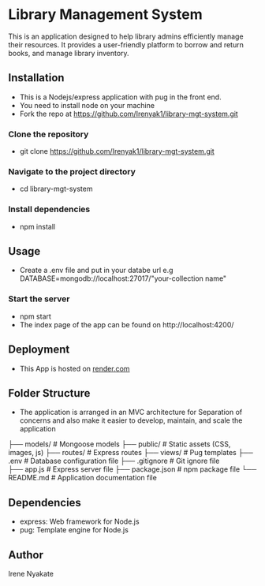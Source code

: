 # Library Management System

This is an application designed to help library admins efficiently manage their resources. It
provides a user-friendly platform to borrow and return books, and manage library inventory.

## Installation
* This is a Nodejs/express application with pug in the front end.
* You need to install node on your machine
* Fork the repo at https://github.com/Irenyak1/library-mgt-system.git

### Clone the repository
* git clone https://github.com/Irenyak1/library-mgt-system.git

### Navigate to the project directory
* cd library-mgt-system

### Install dependencies
* npm install

## Usage
* Create a .env file and put in your databe url 
e.g DATABASE=mongodb://localhost:27017/"your-collection name"

### Start the server
* npm start
* The index  page of the app can be found on  http://localhost:4200/

## Deployment 
* This App is hosted on [render.com](https://library-mgt-system.onrender.com/)

## Folder Structure
* The application is arranged in an MVC architecture for Separation of concerns and 
  also make it easier to develop, maintain, and scale the application

├── models/        # Mongoose models
├── public/        # Static assets (CSS, images, js)
├── routes/        # Express routes
├── views/         # Pug templates
├── .env           # Database configuration file 
├── .gitignore     # Git ignore file    
├── app.js         # Express server file
├── package.json   # npm package file
└── README.md      # Application documentation file

## Dependencies
* express: Web framework for Node.js
* pug: Template engine for Node.js

## Author 
Irene Nyakate

